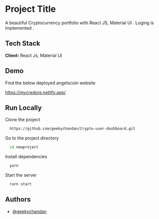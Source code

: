 
# Project Title

A beautiful Cryptocurrency portfolio with React JS, Material UI . Loging is implemented .


## Tech Stack

**Client:** React Js, Material UI



## Demo
Find  the below deployed angelscoin website 

https://mycredore.netlify.app/



## Run Locally

Clone the project

```bash
  https://github.com/geekychandan/Crypto-user-dashboard.git
```

Go to the project directory

```bash
  cd newproject
```

Install dependencies

```bash
  yarn
```

Start the server

```bash
  rarn start
```
## Authors

- [@geekychandan](https://github.com/geekychandan)

